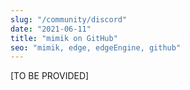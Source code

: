 ```yaml
---
slug: "/community/discord"
date: "2021-06-11"
title: "mimik on GitHub"
seo: "mimik, edge, edgeEngine, github"
---
```


[TO BE PROVIDED]